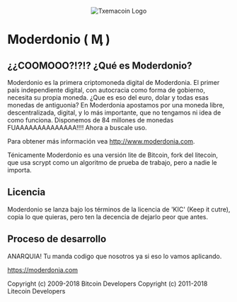 <p align="center">
  <img src="https://i.imgur.com/zGVxbAh.png" title="Txemacoin Logo">
</p>

Moderdonio ( Ӎ )
================================

¿¿COOMOOO?!?!? ¿Qué es Moderdonio?
----------------
Moderdonio es la primera criptomoneda digital de Moderdonia.
El primer país independiente digital, con autocracia como forma de gobierno, necesita su propia moneda.
¿Que es eso del euro, dolar y todas esas monedas de antiguonia?
En Moderdonia apostamos por una moneda libre, descentralizada, digital, y lo más importante, que no tengamos ni idea de como funciona.
Disponemos de  84 millones de monedas FUAAAAAAAAAAAAAA!!!! Ahora a buscale uso.

Para obtener más información vea http://www.moderdonia.com.

Ténicamente Moderdonio es una versión lite de Bitcoin, fork del litecoin,  que usa scrypt como un algoritmo de prueba de trabajo, pero a nadie le importa.

Licencia
-------
Moderdonio se lanza bajo los términos de la licencia de 'KIC' (Keep it cutre), copia lo que quieras, 
pero ten la decencia de dejarlo peor que antes.

Proceso de desarrollo
-------------------
ANARQUIA! Tu manda codigo que nosotros ya si eso lo vamos aplicando.

https://moderdonia.com

Copyright (c) 2009-2018 Bitcoin Developers
Copyright (c) 2011-2018 Litecoin Developers
